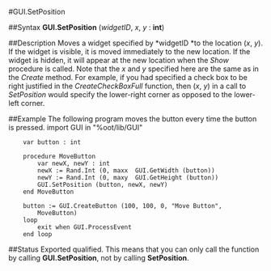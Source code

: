 
#GUI.SetPosition

##Syntax
**GUI.SetPosition** (*widgetID*, *x*, *y* : **int**)

##Description
Moves a widget specified by *widgetID *to the location (*x*, *y*). If the widget is visible, it is moved immediately to the new location. If the widget is hidden, it will appear at the new location when the *Show* procedure is called. Note that the *x* and *y* specified here are the same as in the *Create* method. For example, if you had specified a check box to be right justified in the *CreateCheckBoxFull* function, then (*x*, *y*) in a call to *SetPosition* would specify the lower-right corner as opposed to the lower-left corner.

##Example
The following program moves the button every time the button is pressed.
        import GUI in "%oot/lib/GUI"
        
        var button : int
        
        procedure MoveButton
            var newX, newY : int
            newX := Rand.Int (0, maxx  GUI.GetWidth (button))
            newY := Rand.Int (0, maxy  GUI.GetHeight (button))
            GUI.SetPosition (button, newX, newY)
        end MoveButton
        
        button := GUI.CreateButton (100, 100, 0, "Move Button", 
            MoveButton)
        loop
            exit when GUI.ProcessEvent
        end loop
##Status
Exported qualified.
This means that you can only call the function by calling **GUI.SetPosition**, not by calling **SetPosition**.
